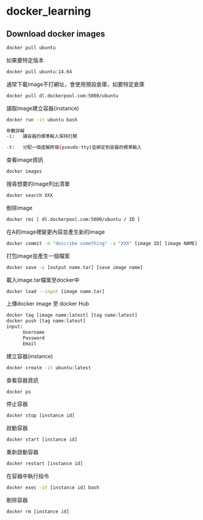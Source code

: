 # docker_learning

## Download docker images
```bash
docker pull ubuntu
```

如果要特定版本
```bash
docker pull ubuntu:14.04
```

通常下載image不打網址，會使用預設倉庫，如要特定倉庫
```bash
docker pull dl.dockerpool.com:5000/ubuntu
```

讀取image建立容器(instance)
```bash
docker run -it ubuntu bash

參數詳解
-i:   讓容器的標準輸入保持打開

-t:   分配一個虛擬終端(pseudo-tty)並綁定到容器的標準輸入
```

查看image資訊
```bash
docker images
```

搜尋想要的image列出清單
```bash
docker search XXX
```

刪除image
```bash
docker rmi [ dl.dockerpool.com:5000/ubuntu / ID ]
```
在A的image裡變更內容並產生新的image
```bash
docker commit -m "describe something" -a "XXX" [image ID] [image NAME]
```

打包image並產生一個檔案
```bash
docker save -o [output name.tar] [save image name]
```

載入image.tar檔案至docker中
```bash
docker load --input [image name.tar]
```
上傳docker image 至 docker Hub
```bash
docker tag [image name:latest] [tag name:latest]
docker push [tag name:latest]
input:
      Username
      Password
      Email
 ```

建立容器(instance)
```bash
docker create -it ubuntu:latest
```

查看容器資訊
```bash
docker ps
```

停止容器
```bash
docker stop [instance id]
```

啟動容器
```bash
docker start [instance id]
```

重新啟動容器
```bash
docker restart [instance id]
```

在容器中執行指令
```bash
docker exec -it [instance id] bash
```

刪除容器
```bash 
docker rm [instance id]
```

